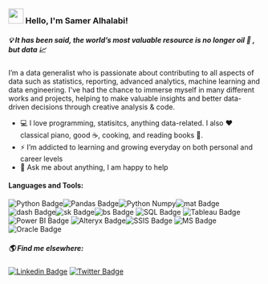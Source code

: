 ### <img src="https://media.giphy.com/media/hvRJCLFzcasrR4ia7z/giphy.gif" width="30px"> Hello, I'm Samer Alhalabi!

##### :bulb: It has been said, the world’s most valuable resource is no longer oil 🚧 , but data 📈


I’m a data generalist who is passionate about contributing to all aspects of data such as statistics, reporting, advanced analytics, machine learning and data engineering. I've had the chance to immerse myself in many different works and projects, helping to make valuable insights and better data-driven decisions through creative analysis & code.


- :computer: I love programming, statisitcs, anything data-related. I also :heart: classical piano, good :coffee:, cooking, and reading books :book:.
- ⚡ I’m addicted to learning and growing everyday on both personal and career levels
- 💬 Ask me about anything, I am happy to help

#### Languages and Tools: 
![Python Badge](https://img.shields.io/badge/-Python-gray?style=flat-square&logo=python&logoColor=white&link)![Pandas Badge](https://img.shields.io/badge/-pandas-gray?style=flat-square&logo=pandas&logoColor=white&link)![Python Numpy](https://img.shields.io/badge/-NumPy-gray?style=flat-square&logo=NumPy&logoColor=white&link)![mat Badge](https://img.shields.io/badge/-Matplotlib-gray?style=flat-square&logo=Matplotlib&logoColor=white&link)![dash Badge](https://img.shields.io/badge/-Dash-gray?style=flat-square&logo=Dash%20Python&logoColor=white&link)![sk Badge](https://img.shields.io/badge/-scikitlearn-gray?style=flat-square&logo=scikit-learn&logoColor=white&link)![bs Badge](https://img.shields.io/badge/-Beautiful%20Soup-gray?style=flat-square&logo=Beautiful%20Soup&logoColor=white&link)
![SQL Badge](https://img.shields.io/badge/-SQL-black?style=flat-square&logo=SQL&logoColor=yellow&link)
![Tableau Badge](https://img.shields.io/badge/-Tableau-blue?style=flat-square&logo=Tableau&logoColor=white&link)![Power BI Badge](https://img.shields.io/badge/-Power%20BI-yellow?style=flat-square&logo=Power%20BI&logoColor=black&link)
![Alteryx Badge](https://img.shields.io/badge/-Alteryx-blue?style=flat-square&logo=Alteryx&logoColor=white&link)![SSIS Badge](https://img.shields.io/badge/-SSIS-black?style=flat-square&logo=ssis&logoColor=white&link)
![MS Badge](https://img.shields.io/badge/-Microsoft%20Products-blue?style=flat-square&logo=Microsoft&logoColor=white&link)![Oracle Badge](https://img.shields.io/badge/-Oracle%20Products-red?style=flat-square&logo=Oracle&logoColor=white&link)


##### 🌎 Find me elsewhere:
[![Linkedin Badge](https://img.shields.io/badge/-LinkedIn-blue?style=flat-square&logo=Linkedin&logoColor=white&link=https://https://www.linkedin.com/in/sameralhalabi/)](https://www.linkedin.com/in/sameralhalabi/)  [![Twitter Badge](https://img.shields.io/badge/-Twitter-1ca0f1?style=flat-square&labelColor=1ca0f1&logo=twitter&logoColor=white&link=https://twitter.com/SamerAlHalabi4)](https://twitter.com/SamerAlHalabi4)


